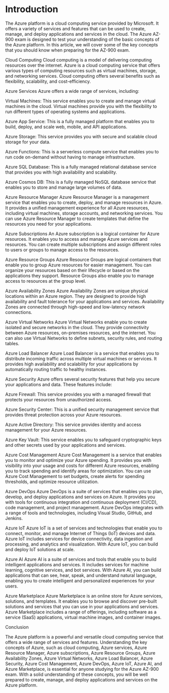 # Introduction

The Azure platform is a cloud computing service provided by Microsoft. It offers a variety of services and features that can be used to create, manage, and deploy applications and services in the cloud. The Azure AZ-900 exam is designed to test your understanding of the basic concepts of the Azure platform. In this article, we will cover some of the key concepts that you should know when preparing for the AZ-900 exam.

Cloud Computing
Cloud computing is a model of delivering computing resources over the internet. Azure is a cloud computing service that offers various types of computing resources such as virtual machines, storage, and networking services. Cloud computing offers several benefits such as flexibility, scalability, and cost-efficiency.

Azure Services
Azure offers a wide range of services, including:

Virtual Machines: This service enables you to create and manage virtual machines in the cloud. Virtual machines provide you with the flexibility to run different types of operating systems and applications.

Azure App Service: This is a fully managed platform that enables you to build, deploy, and scale web, mobile, and API applications.

Azure Storage: This service provides you with secure and scalable cloud storage for your data.

Azure Functions: This is a serverless compute service that enables you to run code on-demand without having to manage infrastructure.

Azure SQL Database: This is a fully managed relational database service that provides you with high availability and scalability.

Azure Cosmos DB: This is a fully managed NoSQL database service that enables you to store and manage large volumes of data.

Azure Resource Manager
Azure Resource Manager is a management service that enables you to create, deploy, and manage resources in Azure. It provides a unified management experience for all Azure resources, including virtual machines, storage accounts, and networking services. You can use Azure Resource Manager to create templates that define the resources you need for your applications.

Azure Subscriptions
An Azure subscription is a logical container for Azure resources. It enables you to access and manage Azure services and resources. You can create multiple subscriptions and assign different roles to users or groups to manage access to the resources.

Azure Resource Groups
Azure Resource Groups are logical containers that enable you to group Azure resources for easier management. You can organize your resources based on their lifecycle or based on the applications they support. Resource Groups also enable you to manage access to resources at the group level.

Azure Availability Zones
Azure Availability Zones are unique physical locations within an Azure region. They are designed to provide high availability and fault tolerance for your applications and services. Availability Zones are connected through high-speed and low-latency network connections.

Azure Virtual Networks
Azure Virtual Networks enable you to create isolated and secure networks in the cloud. They provide connectivity between Azure resources, on-premises resources, and the internet. You can also use Virtual Networks to define subnets, security rules, and routing tables.

Azure Load Balancer
Azure Load Balancer is a service that enables you to distribute incoming traffic across multiple virtual machines or services. It provides high availability and scalability for your applications by automatically routing traffic to healthy instances.

Azure Security
Azure offers several security features that help you secure your applications and data. These features include:

Azure Firewall: This service provides you with a managed firewall that protects your resources from unauthorized access.

Azure Security Center: This is a unified security management service that provides threat protection across your Azure resources.

Azure Active Directory: This service provides identity and access management for your Azure resources.

Azure Key Vault: This service enables you to safeguard cryptographic keys and other secrets used by your applications and services.

Azure Cost Management
Azure Cost Management is a service that enables you to monitor and optimize your Azure spending. It provides you with visibility into your usage and costs for different Azure resources, enabling you to track spending and identify areas for optimization. You can use Azure Cost Management to set budgets, create alerts for spending thresholds, and optimize resource utilization.

Azure DevOps
Azure DevOps is a suite of services that enables you to plan, develop, and deploy applications and services on Azure. It provides you with tools for continuous integration and continuous deployment (CI/CD), code management, and project management. Azure DevOps integrates with a range of tools and technologies, including Visual Studio, GitHub, and Jenkins.

Azure IoT
Azure IoT is a set of services and technologies that enable you to connect, monitor, and manage Internet of Things (IoT) devices and data. Azure IoT includes services for device connectivity, data ingestion and processing, and analytics and visualization. With Azure IoT, you can build and deploy IoT solutions at scale.

Azure AI
Azure AI is a suite of services and tools that enable you to build intelligent applications and services. It includes services for machine learning, cognitive services, and bot services. With Azure AI, you can build applications that can see, hear, speak, and understand natural language, enabling you to create intelligent and personalized experiences for your users.

Azure Marketplace
Azure Marketplace is an online store for Azure services, solutions, and templates. It enables you to browse and discover pre-built solutions and services that you can use in your applications and services. Azure Marketplace includes a range of offerings, including software as a service (SaaS) applications, virtual machine images, and container images.

Conclusion

The Azure platform is a powerful and versatile cloud computing service that offers a wide range of services and features. Understanding the key concepts of Azure, such as cloud computing, Azure services, Azure Resource Manager, Azure subscriptions, Azure Resource Groups, Azure Availability Zones, Azure Virtual Networks, Azure Load Balancer, Azure Security, Azure Cost Management, Azure DevOps, Azure IoT, Azure AI, and Azure Marketplace, is essential for anyone studying for the Azure AZ-900 exam. With a solid understanding of these concepts, you will be well prepared to create, manage, and deploy applications and services on the Azure platform.